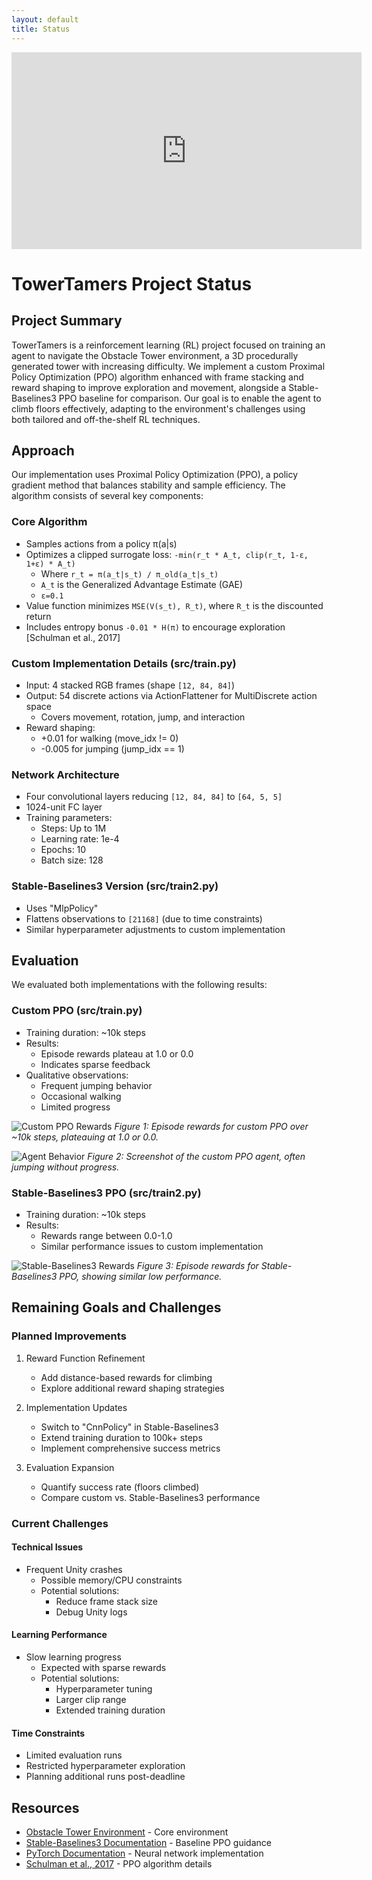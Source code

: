 ```yaml
---
layout: default
title: Status
---
```

<iframe width="560" height="315" src="https://www.youtube.com/embed/tzBmypUJL6Q" frameborder="0" allowfullscreen></iframe>

# TowerTamers Project Status

## Project Summary

TowerTamers is a reinforcement learning (RL) project focused on training an agent to navigate the Obstacle Tower environment, a 3D procedurally generated tower with increasing difficulty. We implement a custom Proximal Policy Optimization (PPO) algorithm enhanced with frame stacking and reward shaping to improve exploration and movement, alongside a Stable-Baselines3 PPO baseline for comparison. Our goal is to enable the agent to climb floors effectively, adapting to the environment's challenges using both tailored and off-the-shelf RL techniques.

## Approach

Our implementation uses Proximal Policy Optimization (PPO), a policy gradient method that balances stability and sample efficiency. The algorithm consists of several key components:

### Core Algorithm
* Samples actions from a policy π(a|s)
* Optimizes a clipped surrogate loss: `-min(r_t * A_t, clip(r_t, 1-ε, 1+ε) * A_t)`
  * Where `r_t = π(a_t|s_t) / π_old(a_t|s_t)`
  * `A_t` is the Generalized Advantage Estimate (GAE)
  * `ε=0.1`
* Value function minimizes `MSE(V(s_t), R_t)`, where `R_t` is the discounted return
* Includes entropy bonus `-0.01 * H(π)` to encourage exploration [Schulman et al., 2017]

### Custom Implementation Details (src/train.py)
* Input: 4 stacked RGB frames (shape `[12, 84, 84]`)
* Output: 54 discrete actions via ActionFlattener for MultiDiscrete action space
  * Covers movement, rotation, jump, and interaction
* Reward shaping:
  * +0.01 for walking (move_idx != 0)
  * -0.005 for jumping (jump_idx == 1)

### Network Architecture
* Four convolutional layers reducing `[12, 84, 84]` to `[64, 5, 5]`
* 1024-unit FC layer
* Training parameters:
  * Steps: Up to 1M
  * Learning rate: 1e-4
  * Epochs: 10
  * Batch size: 128

### Stable-Baselines3 Version (src/train2.py)
* Uses "MlpPolicy"
* Flattens observations to `[21168]` (due to time constraints)
* Similar hyperparameter adjustments to custom implementation

## Evaluation

We evaluated both implementations with the following results:

### Custom PPO (src/train.py)
* Training duration: ~10k steps
* Results:
  * Episode rewards plateau at 1.0 or 0.0
  * Indicates sparse feedback
* Qualitative observations:
  * Frequent jumping behavior
  * Occasional walking
  * Limited progress

![Custom PPO Rewards](rewards.png)
*Figure 1: Episode rewards for custom PPO over ~10k steps, plateauing at 1.0 or 0.0.*

![Agent Behavior](screenshot.jpg)
*Figure 2: Screenshot of the custom PPO agent, often jumping without progress.*

### Stable-Baselines3 PPO (src/train2.py)
* Training duration: ~10k steps
* Results:
  * Rewards range between 0.0-1.0
  * Similar performance issues to custom implementation

![Stable-Baselines3 Rewards](sb3_rewards.png)
*Figure 3: Episode rewards for Stable-Baselines3 PPO, showing similar low performance.*

## Remaining Goals and Challenges

### Planned Improvements
1. Reward Function Refinement
   * Add distance-based rewards for climbing
   * Explore additional reward shaping strategies

2. Implementation Updates
   * Switch to "CnnPolicy" in Stable-Baselines3
   * Extend training duration to 100k+ steps
   * Implement comprehensive success metrics

3. Evaluation Expansion
   * Quantify success rate (floors climbed)
   * Compare custom vs. Stable-Baselines3 performance

### Current Challenges

#### Technical Issues
* Frequent Unity crashes
  * Possible memory/CPU constraints
  * Potential solutions:
    * Reduce frame stack size
    * Debug Unity logs

#### Learning Performance
* Slow learning progress
  * Expected with sparse rewards
  * Potential solutions:
    * Hyperparameter tuning
    * Larger clip range
    * Extended training duration

#### Time Constraints
* Limited evaluation runs
* Restricted hyperparameter exploration
* Planning additional runs post-deadline

## Resources

* [Obstacle Tower Environment](https://github.com/Unity-Technologies/obstacle-tower-env) - Core environment
* [Stable-Baselines3 Documentation](https://stable-baselines3.readthedocs.io/) - Baseline PPO guidance
* [PyTorch Documentation](https://pytorch.org/docs/stable/index.html) - Neural network implementation
* [Schulman et al., 2017](https://arxiv.org/abs/1707.06347) - PPO algorithm details
